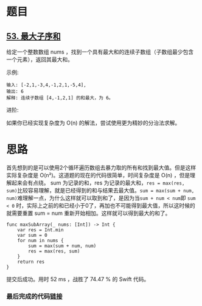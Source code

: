# 题目

## [53. 最大子序和](https://leetcode-cn.com/problems/maximum-subarray/)

给定一个整数数组 nums ，找到一个具有最大和的连续子数组（子数组最少包含一个元素），返回其最大和。

示例:

```
输入: [-2,1,-3,4,-1,2,1,-5,4],
输出: 6
解释: 连续子数组 [4,-1,2,1] 的和最大，为 6。
```


进阶:

如果你已经实现复杂度为 O(n) 的解法，尝试使用更为精妙的分治法求解。

# 思路

首先想到的是可以使用2个循环遍历数组去暴力取的所有和找到最大值。但是这样实际复杂度是 O(n²)。这道题的现在的代码很简单，时间复杂度是 O(n) ，但是理解起来会有点绕。 sum 为记录的和，res 为记录的最大和，`res = max(res, sum)`比较容易理解，就是已经得到的和与结果去最大值。`sum = max(sum + num, num)`难理解一点，为什么这样就可以取到和了，是因为当`sum + num < num`即 `sum < 0` 时，实际上之前的和已经小于0了，再加也不可能得到最大值，所以这时候的就需要重置 sum = num 重新开始相加。这样就可以得到最大的和了。

    func maxSubArray(_ nums: [Int]) -> Int {
        var res = Int.min
        var sum = 0
        for num in nums {
            sum = max(sum + num, num)
            res = max(res, sum)
        }
        return res
    }
提交后成功。用时 52 ms ，战胜了 74.47 % 的 Swift 代码。

### 最后完成的代码[链接](https://github.com/pepsikirk/LeetCode/blob/master/Algorithm/53.MaximumSubarray/code.swift)




